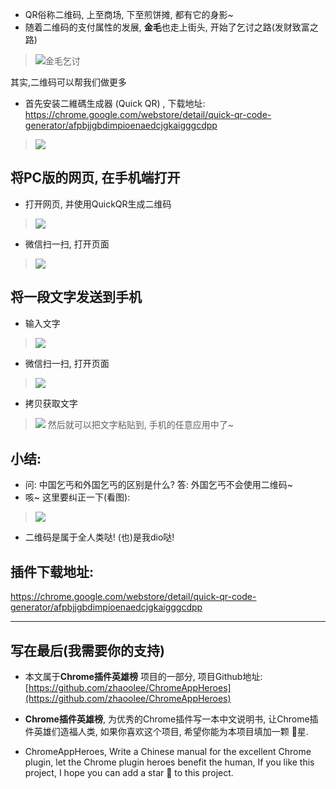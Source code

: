 - QR俗称二维码, 上至商场, 下至煎饼摊, 都有它的身影~
- 随着二维码的支付属性的发展, **金毛**也走上街头, 开始了乞讨之路(发财致富之路)
> ![金毛乞讨](https://upload-images.jianshu.io/upload_images/3203841-10a04070c4ad77f9.jpg?imageMogr2/auto-orient/strip%7CimageView2/2/w/1240)

其实,二维码可以帮我们做更多

- 首先安装二維碼生成器 (Quick QR) , 下载地址: https://chrome.google.com/webstore/detail/quick-qr-code-generator/afpbjjgbdimpioenaedcjgkaigggcdpp
> ![](https://upload-images.jianshu.io/upload_images/3203841-fc4588aa7aa579de.png?imageMogr2/auto-orient/strip%7CimageView2/2/w/1240)

## 将PC版的网页, 在手机端打开
- 打开网页, 并使用QuickQR生成二维码
> ![](https://upload-images.jianshu.io/upload_images/3203841-c2a32266202b3a15.png?imageMogr2/auto-orient/strip%7CimageView2/2/w/1240)
- 微信扫一扫, 打开页面
> ![](https://upload-images.jianshu.io/upload_images/3203841-b8484f12ea93e015.png?imageMogr2/auto-orient/strip%7CimageView2/2/w/1240)

## 将一段文字发送到手机
- 输入文字
> ![](https://upload-images.jianshu.io/upload_images/3203841-594510c855555187.png?imageMogr2/auto-orient/strip%7CimageView2/2/w/1240)
- 微信扫一扫, 打开页面
> ![](https://upload-images.jianshu.io/upload_images/3203841-2dfb86f0812a2f3c.png?imageMogr2/auto-orient/strip%7CimageView2/2/w/1240)
- 拷贝获取文字
> ![](https://upload-images.jianshu.io/upload_images/3203841-3c1de2ad240c0399.png?imageMogr2/auto-orient/strip%7CimageView2/2/w/1240)
> 然后就可以把文字粘贴到, 手机的任意应用中了~

## 小结:
- 问: 中国乞丐和外国乞丐的区别是什么? 答: 外国乞丐不会使用二维码~
- 咳~ 这里要纠正一下(看图):
> ![](https://upload-images.jianshu.io/upload_images/3203841-ac2c769753438599.jpg?imageMogr2/auto-orient/strip%7CimageView2/2/w/1240)
- 二维码是属于全人类哒! (也)是我dio哒!

## 插件下载地址:
https://chrome.google.com/webstore/detail/quick-qr-code-generator/afpbjjgbdimpioenaedcjgkaigggcdpp


---

## 写在最后(我需要你的支持)
- 本文属于**Chrome插件英雄榜** 项目的一部分, 项目Github地址: [https://github.com/zhaoolee/ChromeAppHeroes](https://github.com/zhaoolee/ChromeAppHeroes)

- **Chrome插件英雄榜**, 为优秀的Chrome插件写一本中文说明书, 让Chrome插件英雄们造福人类, 如果你喜欢这个项目, 希望你能为本项目填加一颗 🌟星.

- ChromeAppHeroes, Write a Chinese manual for the excellent Chrome plugin, let the Chrome plugin heroes benefit the human, If you like this project, I hope you can add a star 🌟 to this project.




